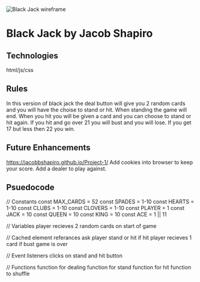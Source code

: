 ![Black Jack wireframe](https://i.imgur.com/ynw9mTp.png)

# Black Jack by Jacob Shapiro

## Technologies
html/js/css

## Rules
In this version of black jack the deal button will give you 2 random cards and you will have the choise to stand or hit. When standing the game will end. When you hit you will be given a card and you can choose to stand or hit again. If you hit and go over 21 you will bust and you will lose. If you get 17 but less then 22 you win.

## Future Enhancements
https://jacobbshapiro.github.io/Project-1/
Add cookies into browser to keep your score.
Add a dealer to play against.

## Psuedocode
// Constants
const MAX_CARDS = 52
const SPADES = 1-10
const HEARTS = 1-10
const CLUBS = 1-10
const CLOVERS = 1-10
const PLAYER = 1
const JACK = 10
const QUEEN = 10
const KING = 10
const ACE = 1 || 11

// Variables
player recieves 2 random cards on start of game

// Cached element referances
ask player stand or hit if hit player recieves 1 card
if bust game is over

// Event listeners
clicks on stand and hit button

// Functions
function for dealing
function for stand 
function for hit
function to shuffle 